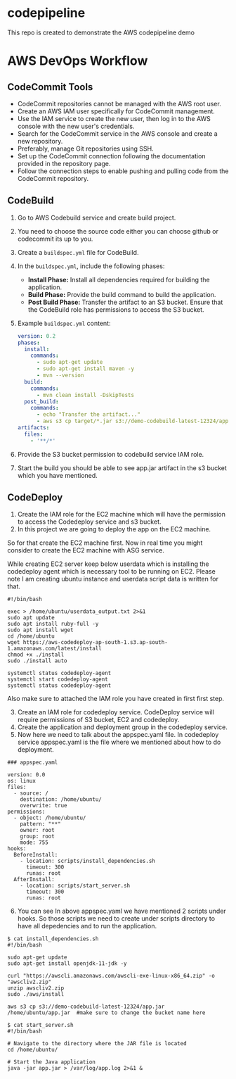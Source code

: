 # codepipeline
This repo is created to demonstrate the AWS codepipeline demo


# AWS DevOps Workflow

## CodeCommit Tools

- CodeCommit repositories cannot be managed with the AWS root user.
- Create an AWS IAM user specifically for CodeCommit management.
- Use the IAM service to create the new user, then log in to the AWS console with the new user's credentials.
- Search for the CodeCommit service in the AWS console and create a new repository.
- Preferably, manage Git repositories using SSH.
- Set up the CodeCommit connection following the documentation provided in the repository page.
- Follow the connection steps to enable pushing and pulling code from the CodeCommit repository.

## CodeBuild

1. Go to AWS Codebuild service and create build project.
2. You need to choose the source code either you can choose github or codecommit its up to you.
3. Create a `buildspec.yml` file for CodeBuild.
4. In the `buildspec.yml`, include the following phases:
   - **Install Phase:** Install all dependencies required for building the application.
   - **Build Phase:** Provide the build command to build the application.
   - **Post Build Phase:** Transfer the artifact to an S3 bucket. Ensure that the CodeBuild role has permissions to access the S3 bucket.
5. Example `buildspec.yml` content:

   ```yaml
   version: 0.2
   phases:
     install:
       commands:
         - sudo apt-get update
         - sudo apt-get install maven -y
         - mvn --version
     build:
       commands:
         - mvn clean install -DskipTests
     post_build:
       commands:
         - echo "Transfer the artifact..."
         - aws s3 cp target/*.jar s3://demo-codebuild-latest-12324/app.jar #change your bucket name 
   artifacts:
     files:
       - '**/*'
   
6. Provide the S3 bucket permission to codebuild service IAM role.
7. Start the build you should be able to see app.jar artifact in the s3 bucket which you have mentioned.

   
## CodeDeploy

1. Create the IAM role for the EC2 machine which will have the permission to access the Codedeploy service and s3 bucket.
2. In this project we are going to deploy the app on the EC2 machine.

So for that create the EC2 machine first. Now in real time you might consider to create the EC2 machine with ASG service.

While creating EC2 server keep below userdata which is installing the codedeploy agent which is necessary tool to be running on EC2.
Please note I am creating ubuntu instance and userdata script data is written for that.
```
#!/bin/bash

exec > /home/ubuntu/userdata_output.txt 2>&1
sudo apt update
sudo apt install ruby-full -y
sudo apt install wget
cd /home/ubuntu
wget https://aws-codedeploy-ap-south-1.s3.ap-south-1.amazonaws.com/latest/install
chmod +x ./install
sudo ./install auto

systemctl status codedeploy-agent
systemctl start codedeploy-agent
systemctl status codedeploy-agent

```
Also make sure to attached the IAM role you have created in first first step.

3. Create an IAM role for codedeploy service. CodeDeploy service will require permissions of S3 bucket, EC2 and codedeploy.
4. Create the application and deployment group in the codedeploy service.
5. Now here we need to talk about the appspec.yaml file. In codedeploy service appspec.yaml is the file where we mentioned about how to do deployment.

```
### appspec.yaml

version: 0.0
os: linux
files:
  - source: /
    destination: /home/ubuntu/
    overwrite: true
permissions:
  - object: /home/ubuntu/
    pattern: "**"
    owner: root
    group: root
    mode: 755
hooks:
  BeforeInstall:
    - location: scripts/install_dependencies.sh
      timeout: 300
      runas: root
  AfterInstall:
    - location: scripts/start_server.sh
      timeout: 300
      runas: root
```
6. You can see In above appspec.yaml we have mentioned 2 scripts under hooks. So those scripts we need to create under scripts directory to have all depedencies and to run the application.

```
$ cat install_dependencies.sh
#!/bin/bash

sudo apt-get update
sudo apt-get install openjdk-11-jdk -y

curl "https://awscli.amazonaws.com/awscli-exe-linux-x86_64.zip" -o "awscliv2.zip"
unzip awscliv2.zip
sudo ./aws/install

aws s3 cp s3://demo-codebuild-latest-12324/app.jar /home/ubuntu/app.jar  #make sure to change the bucket name here

$ cat start_server.sh
#!/bin/bash

# Navigate to the directory where the JAR file is located
cd /home/ubuntu/

# Start the Java application
java -jar app.jar > /var/log/app.log 2>&1 &

```
